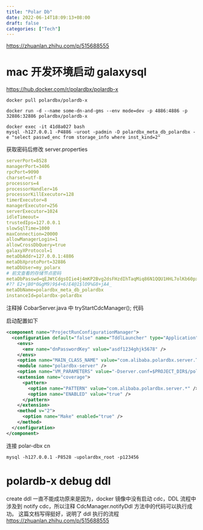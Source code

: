```yaml
---
title: "Polar Db"
date: 2022-06-14T18:09:13+08:00
draft: false
categories: ["Tech"]
---
```


https://zhuanlan.zhihu.com/p/515688555

# mac 开发环境启动 galaxysql
https://hub.docker.com/r/polardbx/polardb-x

```
docker pull polardbx/polardb-x
```

```
docker run -d --name some-dn-and-gms --env mode=dev -p 4886:4886 -p 32886:32886 polardbx/polardb-x
```

```
docker exec -it 41d8a027 bash
mysql -h127.0.0.1 -P4886 -uroot -padmin -D polardbx_meta_db_polardbx -e "select passwd_enc from storage_info where inst_kind=2"
```
获取密码后修改 server.properties

```yaml
serverPort=8528
managerPort=3406
rpcPort=9090
charset=utf-8
processors=4
processorHandler=16
processorKillExecutor=128
timerExecutor=8
managerExecutor=256
serverExecutor=1024
idleTimeout=
trustedIps=127.0.0.1
slowSqlTime=1000
maxConnection=20000
allowManagerLogin=1
allowCrossDbQuery=true
galaxyXProtocol=1
metaDbAddr=127.0.0.1:4886
metaDbXprotoPort=32886
metaDbUser=my_polarx
# 前文查看的存储节点密码
metaDbPasswd=qEJWtCdgsOIie4j4mKP2Bvg2dsFHzdIhTaqMiq86N1QQU1HHL7olKb60pxz5hp/4
#?? E2+jB0*0&gM9)9$4+6)E4@1$lO9%G8+jA4_
metaDbName=polardbx_meta_db_polardbx
instanceId=polardbx-polardbx
```
注释掉 CobarServer.java 中  tryStartCdcManager(); 代码

启动配置如下
```xml
<component name="ProjectRunConfigurationManager">
  <configuration default="false" name="TddlLauncher" type="Application" factoryName="Application" singleton="false" nameIsGenerated="true">
    <envs>
      <env name="dnPasswordKey" value="asdf1234ghjk5678" />
    </envs>
    <option name="MAIN_CLASS_NAME" value="com.alibaba.polardbx.server.TddlLauncher" />
    <module name="polardbx-server" />
    <option name="VM_PARAMETERS" value="-Dserver.conf=$PROJECT_DIR$/polardbx-server/src/main/conf/server.properties" />
    <extension name="coverage">
      <pattern>
        <option name="PATTERN" value="com.alibaba.polardbx.server.*" />
        <option name="ENABLED" value="true" />
      </pattern>
    </extension>
    <method v="2">
      <option name="Make" enabled="true" />
    </method>
  </configuration>
</component>
```
连接 polar-dbx cn
```
mysql -h127.0.0.1 -P8528 -upolardbx_root -p123456
```
# polardb-x debug ddl
 create ddl 一直不能成功原来是因为，docker 镜像中没有启动 cdc，DDL 流程中涉及到 notify cdc，所以注释 CdcManager.notifyDdl 方法中的代码可以执行成功。
 这篇文档写得挺好，说明了 ddl 执行的流程
 https://zhuanlan.zhihu.com/p/515688555